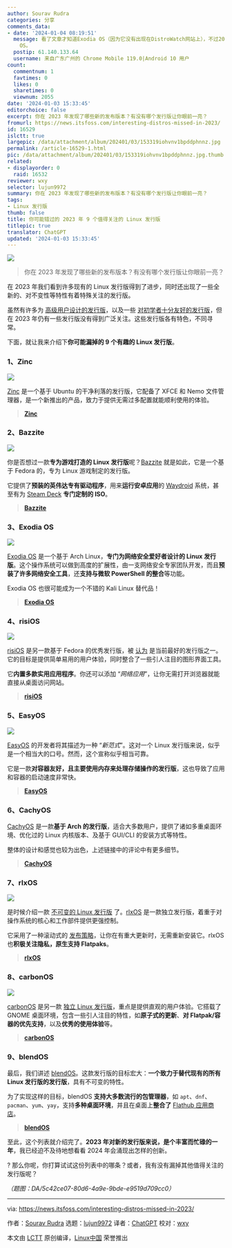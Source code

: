 ```yaml
---
author: Sourav Rudra
categories: 分享
comments_data:
- date: '2024-01-04 08:19:51'
  message: 看了文章才知道Exodia OS（因为它没有出现在DistroWatch网站上），不过2023年也出现另一个基于Arch的网络安全发行版Athena
    OS。
  postip: 61.140.133.64
  username: 来自广东广州的 Chrome Mobile 119.0|Android 10 用户
count:
  commentnum: 1
  favtimes: 0
  likes: 0
  sharetimes: 0
  viewnum: 2055
date: '2024-01-03 15:33:45'
editorchoice: false
excerpt: 你在 2023 年发现了哪些新的发布版本？有没有哪个发行版让你眼前一亮？
fromurl: https://news.itsfoss.com/interesting-distros-missed-in-2023/
id: 16529
islctt: true
largepic: /data/attachment/album/202401/03/153319iohvnv1bpddphnnz.jpg
permalink: /article-16529-1.html
pic: /data/attachment/album/202401/03/153319iohvnv1bpddphnnz.jpg.thumb.jpg
related:
- displayorder: 0
  raid: 16532
reviewer: wxy
selector: lujun9972
summary: 你在 2023 年发现了哪些新的发布版本？有没有哪个发行版让你眼前一亮？
tags:
- Linux 发行版
thumb: false
title: 你可能错过的 2023 年 9 个值得关注的 Linux 发行版
titlepic: true
translator: ChatGPT
updated: '2024-01-03 15:33:45'
---
```


![](/data/attachment/album/202401/03/153319iohvnv1bpddphnnz.jpg)



> 
> 你在 2023 年发现了哪些新的发布版本？有没有哪个发行版让你眼前一亮？
> 
> 
> 


在 2023 年我们看到许多现有的 Linux 发行版得到了进步，同时还出现了一些全新的、对不变性等特性有着特殊关注的发行版。


虽然有许多为 [高级用户设计的发行版](https://itsfoss.com/advanced-linux-distros/)，以及一些 [对初学者十分友好的发行版](https://itsfoss.com/best-linux-beginners/)，但在 2023 年仍有一些发行版没有得到广泛关注。这些发行版各有特色，不同寻常。


下面，就让我来介绍下**你可能漏掉的 9 个有趣的 Linux 发行版**。


### 1、Zinc


![](/data/attachment/album/202401/03/153346neccucf9lmt97f95.jpg)


[Zinc](https://news.itsfoss.com/zinc-distro/) 是一个基于 Ubuntu 的干净利落的发行版，它配备了 XFCE 和 Nemo 文件管理器，是一个新推出的产品，致力于提供无需过多配置就能顺利使用的体验。



> 
> **[Zinc](https://teejeetech.com/tag/zinc/)**
> 
> 
> 


### 2、Bazzite


![](/data/attachment/album/202401/03/153347t377xxxrooekfegg.jpg)


你是否想过一款**专为游戏打造的 Linux 发行版**呢？[Bazzite](https://news.itsfoss.com/bazzite/) 就是如此，它是一个基于 Fedora 的，专为 Linux 游戏制定的发行版。


它提供了**预装的英伟达专有驱动程序**，用来**运行安卓应用**的 [Waydroid](https://waydro.id/) 系统，甚至有为 [Steam Deck](https://store.steampowered.com/steamdeck) **专门定制的 ISO**。



> 
> **[Bazzite](https://github.com/ublue-os/bazzite/releases)**
> 
> 
> 


### 3、Exodia OS


![](/data/attachment/album/202401/03/153348j50e705crurn78or.jpg)


[Exodia OS](https://news.itsfoss.com/exodia-os/) 是一个基于 Arch Linux，**专门为网络安全爱好者设计的 Linux 发行版**。这个操作系统可以做到高度的扩展性，由一支网络安全专家团队开发，而且**预装了许多网络安全工具**，还**支持与微软 PowerShell 的整合**等功能。


Exodia OS 也很可能成为一个不错的 Kali Linux 替代品！



> 
> **[Exodia OS](https://github.com/Exodia-OS/exodia-home-ISO/releases)**
> 
> 
> 


### 4、risiOS


![](/data/attachment/album/202401/03/153348qabnsa661967oqoo.jpg)


[risiOS](https://news.itsfoss.com/risi-os/) 是另一款基于 Fedora 的优秀发行版，被 [认为](https://itsfoss.com/best-fedora-linux-distributions/) 是当前最好的发行版之一。它的目标是提供简单易用的用户体验，同时整合了一些引人注目的图形界面工具。


它**内置多款实用应用程序**。你还可以添加 “*网络应用*”，让你无需打开浏览器就能直接从桌面访问网站。



> 
> **[risiOS](https://risi.io/)**
> 
> 
> 


### 5、EasyOS


![](/data/attachment/album/202401/03/153348d3b6bt63dkdbm3lt.jpg)


[EasyOS](https://news.itsfoss.com/easyos/) 的开发者将其描述为一种 “*新范式*”。这对一个 Linux 发行版来说，似乎是一个相当大的口号。然而，这个宣称似乎相当可靠。


它是一款**对容器友好，且主要使用内存来处理存储操作的发行版**，这也导致了应用和容器的启动速度非常快。



> 
> **[EasyOS](https://distro.ibiblio.org/easyos/amd64/releases/kirkstone/)**
> 
> 
> 


### 6、CachyOS


[CachyOS](https://news.itsfoss.com/cachyos/) 是一款**基于 Arch 的发行版**，适合大多数用户，提供了诸如多重桌面环境、优化过的 Linux 内核版本、及基于 GUI/CLI 的安装方式等特性。


整体的设计和感觉也较为出色，上述链接中的评论中有更多细节。



> 
> **[CachyOS](https://cachyos.org/)**
> 
> 
> 


### 7、rlxOS


![](/data/attachment/album/202401/03/153349vez3pv9n4hh3hvqx.jpg)


是时候介绍一款 [不可变的 Linux 发行版](https://itsfoss.com/immutable-linux-distros/) 了。[rlxOS](https://news.itsfoss.com/rlxos/) 是一款独立发行版，着重于对操作系统的核心和工作部件提供更强控制。


它采用了一种滚动式的 [发布策略](https://itsfoss.com/rolling-release/)，让你在有重大更新时，无需重新安装它。rlxOS 也**积极关注隐私，原生支持 Flatpaks**。



> 
> **[rlxOS](https://rlxos.dev/downloads/)**
> 
> 
> 


### 8、carbonOS


![](/data/attachment/album/202401/03/153349ssmmixxp4g8wk5so.jpg)


[carbonOS](https://news.itsfoss.com/carbonos/) 是另一款 [独立 Linux 发行版](https://itsfoss.com/independent-linux-distros/)，重点是提供直观的用户体验。它搭载了 GNOME 桌面环境，包含一些引人注目的特性，如**原子式的更新**、**对 Flatpak/容器的优先支持**，以及**优秀的使用体验**等。



> 
> **[carbonOS](https://carbon.sh/)**
> 
> 
> 


### 9、blendOS


最后，我们讲述 [blendOS](https://news.itsfoss.com/blendos/)。这款发行版的目标宏大：**一个致力于替代现有的所有 Linux 发行版的发行版**，具有不可变的特性。


为了实现这样的目标，blendOS **支持大多数流行的包管理器**，如 `apt`、`dnf`、`pacman`、`yum`、`yay`，支持**多种桌面环境**，并且在桌面上**整合了** [Flathub 应用商店](https://flathub.org/en)。



> 
> **[blendOS](https://blendos.co/)**
> 
> 
> 


至此，这个列表就介绍完了。**2023 年对新的发行版来说，是个丰富而忙碌的一年**，我已经迫不及待地想看看 2024 年会涌现出怎样的创新。


? 那么你呢，你打算试试这份列表中的哪条？或者，我有没有漏掉其他值得关注的发行版呢？


*（题图：DA/5c42ce07-80d6-4a9e-9bde-e9519d709cc0）*




---


via: <https://news.itsfoss.com/interesting-distros-missed-in-2023/>


作者：[Sourav Rudra](https://news.itsfoss.com/author/sourav/) 选题：[lujun9972](https://github.com/lujun9972) 译者：[ChatGPT](https://linux.cn/lctt/ChatGPT) 校对：[wxy](https://github.com/wxy)


本文由 [LCTT](https://github.com/LCTT/TranslateProject) 原创编译，[Linux中国](https://linux.cn/) 荣誉推出